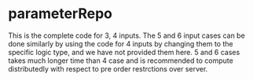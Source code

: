 # parameterRepo
This is the complete code for 3, 4 inputs. The 5 and 6 input cases can be done similarly by using the code for 4 inputs by changing them to the specific logic type, and we have not provided them here. 5 and 6 cases takes much longer time than 4 case and is recommended to compute distributedly with respect to pre order restrctions over server.
